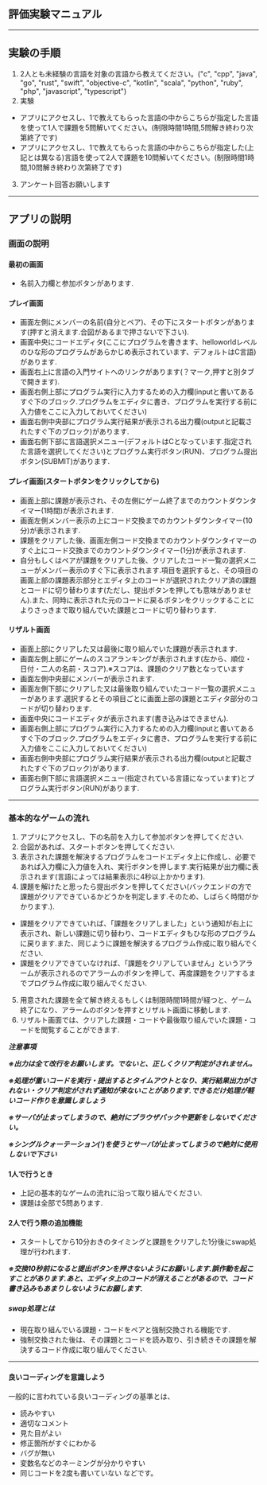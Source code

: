 ## 評価実験マニュアル
***
## 実験の手順
1. 2人とも未経験の言語を対象の言語から教えてください。("c", "cpp", "java", "go", "rust", "swift", "objective-c", "kotlin", "scala", "python", "ruby", "php", "javascript", "typescript")
2. 実験
  - アプリにアクセスし、1で教えてもらった言語の中からこちらが指定した言語を使って1人で課題を5問解いてください。(制限時間1時間,5問解き終わり次第終了です)
  - アプリにアクセスし、1で教えてもらった言語の中からこちらが指定した(上記とは異なる)言語を使って2人で課題を10問解いてください。(制限時間1時間,10問解き終わり次第終了です)
3. アンケート回答お願いします
***
## アプリの説明
### 画面の説明
#### 最初の画面
- 名前入力欄と参加ボタンがあります.
#### プレイ画面
- 画面左側にメンバーの名前(自分とペア)、その下にスタートボタンがあります(押すと消えます.合図があるまで押さないで下さい).
- 画面中央にコードエディタ(ここにプログラムを書きます、helloworldレベルのひな形のプログラムがあらかじめ表示されています、デフォルトはC言語)があります.
- 画面右上に言語の入門サイトへのリンクがあります(？マーク,押すと別タブで開きます).
- 画面右側上部にプログラム実行に入力するための入力欄(inputと書いてあるすぐ下のブロック.プログラムをエディタに書き、プログラムを実行する前に入力値をここに入力しておいてください)
- 画面右側中央部にプログラム実行結果が表示される出力欄(outputと記載されたすぐ下のブロック)があります.
- 画面右側下部に言語選択メニュー(デフォルトはCとなっています.指定された言語を選択してください)とプログラム実行ボタン(RUN)、プログラム提出ボタン(SUBMIT)があります.
#### プレイ画面(スタートボタンをクリックしてから)
- 画面上部に課題が表示され、その左側にゲーム終了までのカウントダウンタイマー(1時間)が表示されます.
- 画面左側メンバー表示の上にコード交換までのカウントダウンタイマー(10分)が表示されます.
- 課題をクリアした後、画面左側コード交換までのカウントダウンタイマーのすぐ上にコード交換までのカウントダウンタイマー(1分)が表示されます.
- 自分もしくはペアが課題をクリアした後、クリアしたコード一覧の選択メニューがメンバー表示のすぐ下に表示されます.項目を選択すると、その項目の画面上部の課題表示部分とエディタ上のコードが選択されたクリア済の課題とコードに切り替わります(ただし、提出ボタンを押しても意味がありません).また、同時に表示された元のコードに戻るボタンをクリックすることによりさっきまで取り組んでいた課題とコードに切り替わります.
#### リザルト画面
- 画面上部にクリアした又は最後に取り組んでいた課題が表示されます.
- 画面左側上部にゲームのスコアランキングが表示されます(左から、順位・日付・二人の名前・スコア).※スコアは、課題のクリア数となっています
- 画面左側中央部にメンバーが表示されます.
- 画面左側下部にクリアした又は最後取り組んでいたコード一覧の選択メニューがあります.選択するとその項目ごとに画面上部の課題とエディタ部分のコードが切り替わります.
- 画面中央にコードエディタが表示されます(書き込みはできません).
- 画面右側上部にプログラム実行に入力するための入力欄(inputと書いてあるすぐ下のブロック.プログラムをエディタに書き、プログラムを実行する前に入力値をここに入力しておいてください)
- 画面右側中央部にプログラム実行結果が表示される出力欄(outputと記載されたすぐ下のブロック)があります.
- 画面右側下部に言語選択メニュー(指定されている言語になっています)とプログラム実行ボタン(RUN)があります.
***
### 基本的なゲームの流れ
1. アプリにアクセスし、下の名前を入力して参加ボタンを押してください.
2. 合図があれば、スタートボタンを押してください.
3. 表示された課題を解決するプログラムをコードエディタ上に作成し、必要であれば入力欄に入力値を入れ、実行ボタンを押します.実行結果が出力欄に表示されます(言語によっては結果表示に4秒以上かかります).
4. 課題を解けたと思ったら提出ボタンを押してください(バックエンドの方で課題がクリアできているかどうかを判定します.そのため、しばらく時間がかかります.).
  - 課題をクリアできていれば、「課題をクリアしました」という通知が右上に表示され、新しい課題に切り替わり、コードエディタもひな形のプログラムに戻ります.また、同じように課題を解決するプログラム作成に取り組んでください.
  - 課題をクリアできていなければ、「課題をクリアしていません」というアラームが表示されるのでアラームのボタンを押して、再度課題をクリアするまでプログラム作成に取り組んでください.
5. 用意された課題を全て解き終えるもしくは制限時間1時間が経つと、ゲーム終了になり、アラームのボタンを押すとリザルト画面に移動します.
6. リザルト画面では、クリアした課題・コードや最後取り組んでいた課題・コードを閲覧することができます.

***注意事項***

***※出力は全て改行をお願いします。でないと、正しくクリア判定がされません。***

***※処理が重いコードを実行・提出するとタイムアウトとなり、実行結果出力がされない・クリア判定がされず通知が来ないことがあります.できるだけ処理が軽いコード作りを意識しましょう***

***※サーバが止まってしまうので、絶対にブラウザバックや更新をしないでください。***

***※シングルクォーテーション(')を使うとサーバが止まってしまうので絶対に使用しないで下さい***
#### 1人で行うとき
- 上記の基本的なゲームの流れに沿って取り組んでください.
- 課題は全部で5問あります.
#### 2人で行う際の追加機能
- スタートしてから10分おきのタイミングと課題をクリアした1分後にswap処理が行われます.

***※交換10秒前になると提出ボタンを押さないようにお願いします.誤作動を起こすことがあります.あと、エディタ上のコードが消えることがあるので、コード書き込みもあまりしないようにお願します.***

##### swap処理とは
- 現在取り組んでいる課題・コードをペアと強制交換される機能です.
- 強制交換された後は、その課題とコードを読み取り、引き続きその課題を解決するコード作成に取り組んでください.
***
#### 良いコーディングを意識しよう
一般的に言われている良いコーディングの基準とは、
- 読みやすい
- 適切なコメント
- 見た目がよい
- 修正箇所がすぐにわかる
- バグが無い
- 変数名などのネーミングが分かりやすい
- 同じコードを2度も書いていない
などです。
